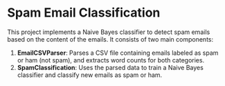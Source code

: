 # Spam Email Classification

This project implements a Naive Bayes classifier to detect spam emails based on the content of the emails. It consists of two main components:

1. **EmailCSVParser**: Parses a CSV file containing emails labeled as spam or ham (not spam), and extracts word counts for both categories.
2. **SpamClassification**: Uses the parsed data to train a Naive Bayes classifier and classify new emails as spam or ham.

